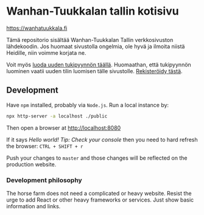 # Wanhan-Tuukkalan tallin kotisivu

<https://wanhatuukkala.fi>

Tämä repositorio sisältää Wanhan-Tuukkalan Tallin verkkosivuston lähdekoodin. Jos huomaat sivustolla ongelmia, ole hyvä ja ilmoita niistä Heidille, niin voimme korjata ne.

Voit myös [luoda uuden tukipyynnön täällä](https://github.com/rendall/wanhatuukkala/issues/new). Huomaathan, että tukipyynnön luominen vaatii uuden tilin luomisen tälle sivustolle. [Rekisteröidy tästä](https://github.com/signup?return_to=https%3A%2F%2Fgithub.com%2Frendall%2Fwanhatuukkala%2Fissues%2Fnew&source=login).

## Development

Have `npm` installed, probably via `Node.js`. Run a local instance by:

```bash
npx http-server -a localhost ./public
```

Then open a browser at <http://localhost:8080>

If it says _Hello world! Tip: Check your console_ then you need to hard refresh the browser: `CTRL + SHIFT + r`

Push your changes to `master` and those changes will be reflected on the production website.

### Development philosophy

The horse farm does not need a complicated or heavy website. Resist the urge to add React or other heavy frameworks or services. Just show basic information and links.
